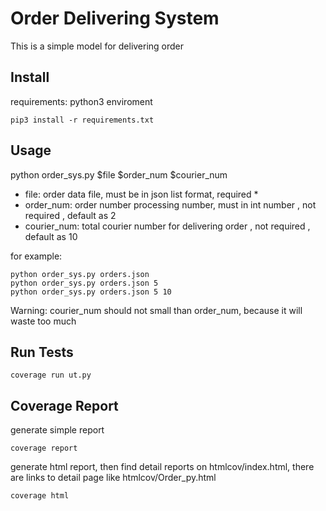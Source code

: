 # Order Delivering System

This is a simple model for delivering order

## Install

requirements: python3 enviroment

    pip3 install -r requirements.txt

## Usage

python order_sys.py $file $order_num $courier_num

-   file: order data file, must be in json list format, required \*
-   order_num: order number processing number, must in int number , not required , default as 2
-   courier_num: total courier number for delivering order , not required , default as 10

for example:

    python order_sys.py orders.json
    python order_sys.py orders.json 5
    python order_sys.py orders.json 5 10

Warning: courier_num should not small than order_num, because it will waste too much

## Run Tests

    coverage run ut.py

## Coverage Report

generate simple report

    coverage report

generate html report, then find detail reports on htmlcov/index.html, there are links to detail page like htmlcov/Order_py.html

    coverage html
